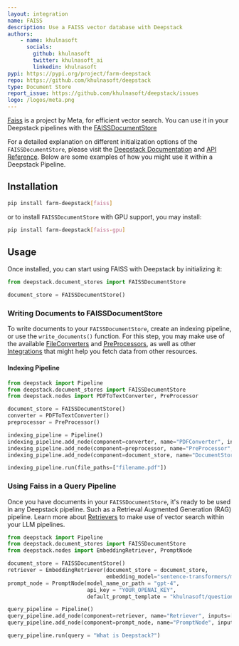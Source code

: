 ```yaml
---
layout: integration
name: FAISS
description: Use a FAISS vector database with Deepstack
authors:
    - name: khulnasoft
      socials:
        github: khulnasoft
        twitter: khulnasoft_ai
        linkedin: khulnasoft
pypi: https://pypi.org/project/farm-deepstack
repo: https://github.com/khulnasoft/deepstack
type: Document Store
report_issue: https://github.com/khulnasoft/deepstack/issues
logo: /logos/meta.png
---
```


[Faiss](https://github.com/facebookresearch/faiss#readme) is a project by Meta, for efficient vector search. You can use it in your Deepstack pipelines with the [FAISSDocumentStore](https://docs.deepstack.khulnasoft.com/v1.25/docs/document_store#initialization)

For a detailed explanation on different initialization options of the `FAISSDocumentStore`, please visit the [Deepstack Documentation](https://docs.deepstack.khulnasoft.com/v1.25/docs/document_store#initialization) and [API Reference](https://docs.deepstack.khulnasoft.com/v1.25/reference/document-store-api#faissdocumentstore). Below are some examples of how you might use it within a Deepstack Pipeline.

## Installation

```bash
pip install farm-deepstack[faiss]
```

or to install `FAISSDocumentStore` with GPU support, you may install:
```bash
pip install farm-deepstack[faiss-gpu]
```

## Usage

Once installed, you can start using FAISS with Deepstack by initializing it: 

```python
from deepstack.document_stores import FAISSDocumentStore

document_store = FAISSDocumentStore()
```

### Writing Documents to FAISSDocumentStore

To write documents to your `FAISSDocumentStore`, create an indexing pipeline, or use the `write_documents()` function.
For this step, you may make use of the available [FileConverters](https://docs.deepstack.khulnasoft.com/v1.25/docs/file_converters) and [PreProcessors](https://docs.deepstack.khulnasoft.com/v1.25/docs/preprocessor), as well as other [Integrations](/integrations) that might help you fetch data from other resources.

#### Indexing Pipeline

```python
from deepstack import Pipeline
from deepstack.document_stores import FAISSDocumentStore
from deepstack.nodes import PDFToTextConverter, PreProcessor

document_store = FAISSDocumentStore()
converter = PDFToTextConverter()
preprocessor = PreProcessor()

indexing_pipeline = Pipeline()
indexing_pipeline.add_node(component=converter, name="PDFConverter", inputs=["File"])
indexing_pipeline.add_node(component=preprocessor, name="PreProcessor", inputs=["PDFConverter"])
indexing_pipeline.add_node(component=document_store, name="DocumentStore", inputs=["PreProcessor"])

indexing_pipeline.run(file_paths=["filename.pdf"])
```

### Using Faiss in a Query Pipeline

Once you have documents in your `FAISSDocumentStore`, it's ready to be used in any Deepstack pipeline. Such as a Retrieval Augmented Generation (RAG) pipeline. Learn more about [Retrievers](https://docs.deepstack.khulnasoft.com/v1.25/docs/retriever) to make use of vector search within your LLM pipelines.

```python
from deepstack import Pipeline
from deepstack.document_stores import FAISSDocumentStore
from deepstack.nodes import EmbeddingRetriever, PromptNode

document_store = FAISSDocumentStore()
retriever = EmbeddingRetriever(document_store = document_store,
                               embedding_model="sentence-transformers/multi-qa-mpnet-base-dot-v1")
prompt_node = PromptNode(model_name_or_path = "gpt-4",
                         api_key = "YOUR_OPENAI_KEY",
                         default_prompt_template = "khulnasoft/question-answering-with-references")

query_pipeline = Pipeline()
query_pipeline.add_node(component=retriever, name="Retriever", inputs=["Query"])
query_pipeline.add_node(component=prompt_node, name="PromptNode", inputs=["Retriever"])

query_pipeline.run(query = "What is Deepstack?")
```
